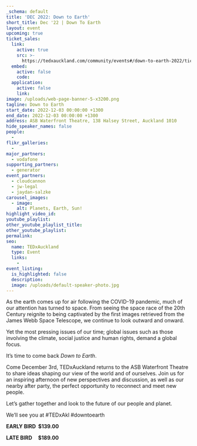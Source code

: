 ```yaml
---
_schema: default
title: 'DEC 2022: Down to Earth'
short_title: Dec '22 | Down To Earth
layout: event
upcoming: true
ticket_sales:
  link:
    active: true
    src: >-
      https://tedxauckland.com/community/events#/down-to-earth-2022/tickets/purchase
  embed:
    active: false
    code:
  application:
    active: false
    link:
image: /uploads/web-page-banner-5-x3200.png
tagline: Down to Earth
start_date: 2022-12-03 00:00:00 +1300
end_date: 2022-12-03 00:00:00 +1300
address: ASB Waterfront Theatre, 138 Halsey Street, Auckland 1010
hide_speaker_names: false
people:
  -
flikr_galleries:
  -
major_partners:
  - vodafone
supporting_partners:
  - generator
event_partners:
  - cloudcannon
  - jw-legal
  - jaydan-salzke
carousel_images:
  - image:
    alt: Planets, Earth, Sun!
highlight_video_id:
youtube_playlist:
other_youtube_playlist_title:
other_youtube_playlist:
permalink:
seo:
  name: TEDxAuckland
  type: Event
  links:
    -
event_listing:
  is_highlighted: false
  description:
  image: /uploads/default-speaker-photo.jpg
---
```

As the earth comes up for air following the COVID-19 pandemic, much of our attention has turned to space. From seeing the space race of the 20th Century reignite to being captivated by the first images retrieved from the James Webb Space Telescope, we continue to look outward and onward.

Yet the most pressing issues of our time; global issues such as those involving the climate, social justice and human rights, demand a global focus.

It’s time to come back *Down to Earth*.

Come December 3rd, TEDxAuckland returns to the ASB Waterfront Theatre to share ideas shaping our view of the world and of ourselves. Join us for an inspiring afternoon of new perspectives and discussion, as well as our nearby after party, the perfect opportunity to reconnect and meet new people.

Let’s gather together and look to the future of our people and planet.

We’ll see you at \#TEDxAkl \#downtoearth

**EARLY BIRD&nbsp; $139.00**

**LATE BIRD&nbsp; &nbsp; &nbsp;$189.00**